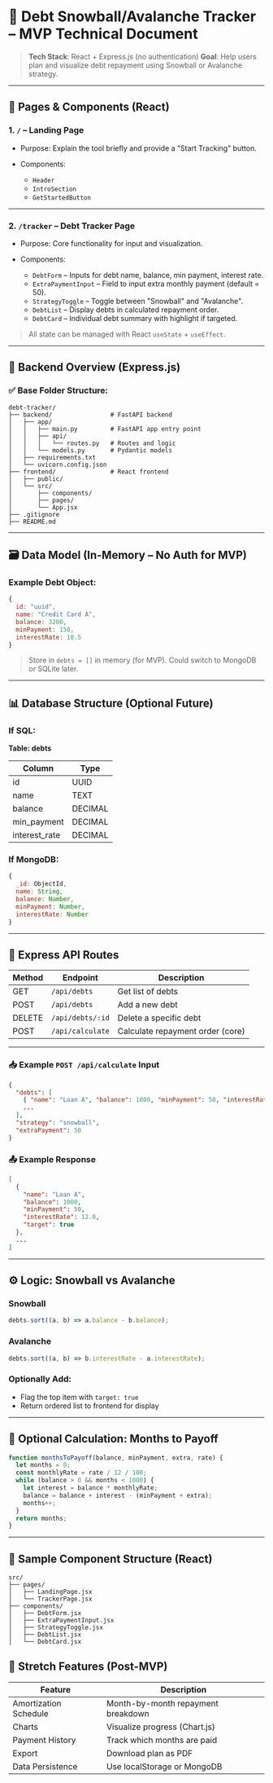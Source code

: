 # 🔧 Debt Snowball/Avalanche Tracker – MVP Technical Document

> **Tech Stack**: React + Express.js (no authentication)
> **Goal**: Help users plan and visualize debt repayment using Snowball or Avalanche strategy.

---

## 📄 Pages & Components (React)

### 1. **`/` – Landing Page**

* Purpose: Explain the tool briefly and provide a "Start Tracking" button.
* Components:

  * `Header`
  * `IntroSection`
  * `GetStartedButton`

---

### 2. **`/tracker` – Debt Tracker Page**

* Purpose: Core functionality for input and visualization.
* Components:

  * `DebtForm` – Inputs for debt name, balance, min payment, interest rate.
  * `ExtraPaymentInput` – Field to input extra monthly payment (default = 50).
  * `StrategyToggle` – Toggle between "Snowball" and "Avalanche".
  * `DebtList` – Display debts in calculated repayment order.
  * `DebtCard` – Individual debt summary with highlight if targeted.

> All state can be managed with React `useState` + `useEffect`.

---

## 🧱 Backend Overview (Express.js)

### ✅ Base Folder Structure:

```
debt-tracker/
├── backend/                # FastAPI backend
│   ├── app/
│   │   ├── main.py         # FastAPI app entry point
│   │   ├── api/
│   │   │   └── routes.py   # Routes and logic
│   │   └── models.py       # Pydantic models
│   ├── requirements.txt
│   └── uvicorn.config.json
├── frontend/               # React frontend
│   ├── public/
│   └── src/
│       ├── components/
│       ├── pages/
│       └── App.jsx
├── .gitignore
├── README.md

```

---

## 🗃️ Data Model (In-Memory – No Auth for MVP)

### Example Debt Object:

```js
{
  id: "uuid",
  name: "Credit Card A",
  balance: 3200,
  minPayment: 150,
  interestRate: 18.5
}
```

> Store in `debts = []` in memory (for MVP). Could switch to MongoDB or SQLite later.

---

## 📊 Database Structure (Optional Future)

### If SQL:

**Table: debts**

| Column         | Type    |
| -------------- | ------- |
| id             | UUID    |
| name           | TEXT    |
| balance        | DECIMAL |
| min\_payment   | DECIMAL |
| interest\_rate | DECIMAL |

### If MongoDB:

```js
{
  _id: ObjectId,
  name: String,
  balance: Number,
  minPayment: Number,
  interestRate: Number
}
```

---

## 🔁 Express API Routes

| Method | Endpoint         | Description                      |
| ------ | ---------------- | -------------------------------- |
| GET    | `/api/debts`     | Get list of debts                |
| POST   | `/api/debts`     | Add a new debt                   |
| DELETE | `/api/debts/:id` | Delete a specific debt           |
| POST   | `/api/calculate` | Calculate repayment order (core) |

---

### 📥 Example `POST /api/calculate` Input

```json
{
  "debts": [
    { "name": "Loan A", "balance": 1000, "minPayment": 50, "interestRate": 12.0 },
    ...
  ],
  "strategy": "snowball",
  "extraPayment": 50
}
```

### 📤 Example Response

```json
[
  {
    "name": "Loan A",
    "balance": 1000,
    "minPayment": 50,
    "interestRate": 12.0,
    "target": true
  },
  ...
]
```

---

## ⚙️ Logic: Snowball vs Avalanche

### Snowball

```js
debts.sort((a, b) => a.balance - b.balance);
```

### Avalanche

```js
debts.sort((a, b) => b.interestRate - a.interestRate);
```

### Optionally Add:

* Flag the top item with `target: true`
* Return ordered list to frontend for display

---

## 🧠 Optional Calculation: Months to Payoff

```js
function monthsToPayoff(balance, minPayment, extra, rate) {
  let months = 0;
  const monthlyRate = rate / 12 / 100;
  while (balance > 0 && months < 1000) {
    let interest = balance * monthlyRate;
    balance = balance + interest - (minPayment + extra);
    months++;
  }
  return months;
}
```

---

## 🧪 Sample Component Structure (React)

```
src/
├── pages/
│   ├── LandingPage.jsx
│   └── TrackerPage.jsx
├── components/
│   ├── DebtForm.jsx
│   ├── ExtraPaymentInput.jsx
│   ├── StrategyToggle.jsx
│   ├── DebtList.jsx
│   └── DebtCard.jsx
```

## 🔮 Stretch Features (Post-MVP)

| Feature               | Description                        |
| --------------------- | ---------------------------------- |
| Amortization Schedule | Month-by-month repayment breakdown |
| Charts                | Visualize progress (Chart.js)      |
| Payment History       | Track which months are paid        |
| Export                | Download plan as PDF               |
| Data Persistence      | Use localStorage or MongoDB        |

